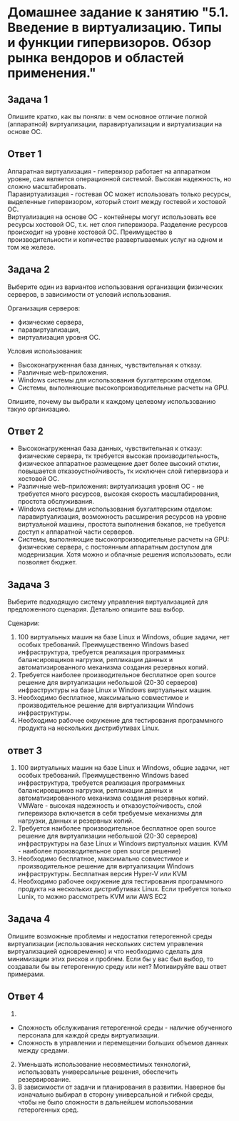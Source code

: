 
# Домашнее задание к занятию "5.1. Введение в виртуализацию. Типы и функции гипервизоров. Обзор рынка вендоров и областей применения."

## Задача 1

Опишите кратко, как вы поняли: в чем основное отличие полной (аппаратной) виртуализации, паравиртуализации и виртуализации на основе ОС.

## Ответ 1

Аппаратная виртуализация - гипервизор работает на аппаратном уровне, сам является операционной системой. Высокая надежность, но сложно масштабировать.   
Паравиртуализация - гостевая ОС может использовать только ресурсы, выделенные гипервизором, который стоит между гостевой и хостовой ОС.   
Виртуализация на основе ОС - контейнеры могут использовать все ресурсы хостовой ОС, т.к. нет слоя гипервизора. Разделение ресурсов происходит на уровне хостовой ОС. Преимущество в производительности и количестве развертываемых услуг на одном и том же железе.    

## Задача 2

Выберите один из вариантов использования организации физических серверов, в зависимости от условий использования.

Организация серверов:
- физические сервера,
- паравиртуализация,
- виртуализация уровня ОС.

Условия использования:
- Высоконагруженная база данных, чувствительная к отказу.
- Различные web-приложения.
- Windows системы для использования бухгалтерским отделом.
- Системы, выполняющие высокопроизводительные расчеты на GPU.

Опишите, почему вы выбрали к каждому целевому использованию такую организацию.    

## Ответ 2

- Высоконагруженная база данных, чувствительная к отказу: физические сервера, тк требуется высокая производительность, физическое аппаратное размещение дает более высокий отклик, повышается отказоустнойчивость, тк исключен слой гипервизора и хостовой ОС.
- Различные web-приложения: виртуализация уровня ОС - не требуется много ресурсов, высокая скорость масштабирования, простота обслуживания.
- Windows системы для использования бухгалтерским отделом: паравиртуализация, возможность расширения ресурсов на уровне виртуальной машины, простота выполнения бэкапов, не требуется доступ к аппаратной части серверов.
- Системы, выполняющие высокопроизводительные расчеты на GPU: физические сервера, с постоянным аппаратным доступом для модернизации. Хотя можно и облачные решения использовать, если позволяет бюджет.

## Задача 3

Выберите подходящую систему управления виртуализацией для предложенного сценария. Детально опишите ваш выбор.

Сценарии:

1. 100 виртуальных машин на базе Linux и Windows, общие задачи, нет особых требований. Преимущественно Windows based инфраструктура, требуется реализация программных балансировщиков нагрузки, репликации данных и автоматизированного механизма создания резервных копий.
2. Требуется наиболее производительное бесплатное open source решение для виртуализации небольшой (20-30 серверов) инфраструктуры на базе Linux и Windows виртуальных машин.
3. Необходимо бесплатное, максимально совместимое и производительное решение для виртуализации Windows инфраструктуры.
4. Необходимо рабочее окружение для тестирования программного продукта на нескольких дистрибутивах Linux.

## ответ 3 
1. 100 виртуальных машин на базе Linux и Windows, общие задачи, нет особых требований. Преимущественно Windows based инфраструктура, требуется реализация программных балансировщиков нагрузки, репликации данных и автоматизированного механизма создания резервных копий.
    VMWare - высокая надежность и отказоустойчивость, слой гипервизора включается в себя требуемые механизмы для нагрузки, данных и резервных копий.    
2. Требуется наиболее производительное бесплатное open source решение для виртуализации небольшой (20-30 серверов) инфраструктуры на базе Linux и Windows виртуальных машин.
    KVM - наиболее производительное open source решение)   
3. Необходимо бесплатное, максимально совместимое и производительное решение для виртуализации Windows инфраструктуры.
    Бесплатная версия Hyper-V или KVM
4. Необходимо рабочее окружение для тестирования программного продукта на нескольких дистрибутивах Linux.
    Если требуется только Lunix, то можно рассмотреть KVM или AWS EC2

## Задача 4

Опишите возможные проблемы и недостатки гетерогенной среды виртуализации (использования нескольких систем управления виртуализацией одновременно) и что необходимо сделать для минимизации этих рисков и проблем. Если бы у вас был выбор, то создавали бы вы гетерогенную среду или нет? Мотивируйте ваш ответ примерами.

## Ответ 4
1.
- Сложность обслуживания гетерогенной среды - наличие обученного персонала для каждой среды виртуализации.
- Сложность в управлении и перемещении больших объемов данных между средами.
2. Уменьшать использование несовместимых технологий, использовать универсальные решения, обеспечить резервирование.
3. В зависимости от задачи и планирования в развитии. Наверное бы изначально выбирал в сторону универсальной и гибкой среды, чтобы не было сложности в дальнейшем использовании гетерогенных сред.


